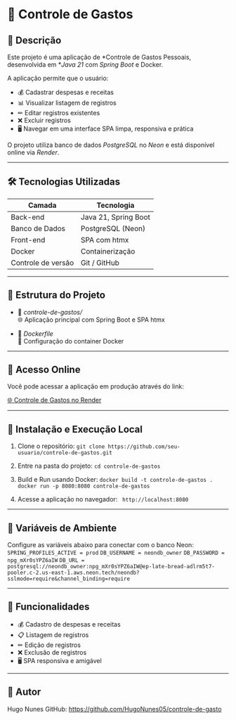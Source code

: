 # 📝 Controle de Gastos

## 🌟 Descrição

Este projeto é uma aplicação de *Controle de Gastos Pessoais, desenvolvida em **Java 21* com *Spring Boot* e Docker.  

A aplicação permite que o usuário:  
- 💰 Cadastrar despesas e receitas  
- 📊 Visualizar listagem de registros  
- ✏ Editar registros existentes  
- ❌ Excluir registros  
- 🖥 Navegar em uma interface SPA limpa, responsiva e prática  

O projeto utiliza banco de dados *PostgreSQL* no *Neon* e está disponível online via *Render*.

---

## 🛠 Tecnologias Utilizadas

| Camada        | Tecnologia                           |
|---------------|--------------------------------------|
| Back-end      | Java 21, Spring Boot                  |
| Banco de Dados| PostgreSQL (Neon)                     |
| Front-end     | SPA com htmx                          |
| Docker        | Containerização                       |
| Controle de versão | Git / GitHub                     |

---

## 📂 Estrutura do Projeto

- 📁 *controle-de-gastos/*  
  🌐 Aplicação principal com Spring Boot e SPA htmx  

- 📁 *Dockerfile*  
  🐳 Configuração do container Docker  

---

## 🔗 Acesso Online

Você pode acessar a aplicação em produção através do link:  

[🌐 Controle de Gastos no Render](https://controle-de-gastos-x78e.onrender.com/)

---

## 🚀 Instalação e Execução Local

1. Clone o repositório:
`
git clone https://github.com/seu-usuario/controle-de-gastos.git
`

2. Entre na pasta do projeto:
`
cd controle-de-gastos
`

3. Build e Run usando Docker:
`
docker build -t controle-de-gastos .
docker run -p 8080:8080 controle-de-gastos
`

4. Acesse a aplicação no navegador:
` 
http://localhost:8080
`

---

## 🔑 Variáveis de Ambiente

Configure as variáveis abaixo para conectar com o banco Neon:
`
SPRING_PROFILES_ACTIVE = prod
`
`
DB_USERNAME = neondb_owner
`
`
DB_PASSWORD = npg_mXr0sYPZ6aIW
`
`
DB_URL = postgresql://neondb_owner:npg_mXr0sYPZ6aIW@ep-late-bread-adlrm5t7-pooler.c-2.us-east-1.aws.neon.tech/neondb?sslmode=require&channel_binding=require
`

---

## 🎯 Funcionalidades

- 💰 Cadastro de despesas e receitas  
- 📋 Listagem de registros  
- ✏ Edição de registros  
- ❌ Exclusão de registros  
- 🖥 SPA responsiva e amigável  

---

## 👤 Autor

Hugo Nunes
GitHub: https://github.com/HugoNunes05/controle-de-gasto
